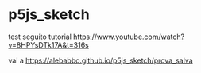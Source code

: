 # p5js_sketch
test
seguito tutorial
https://www.youtube.com/watch?v=8HPYsDTk17A&t=316s

vai a 
https://alebabbo.github.io/p5js_sketch/prova_salva

